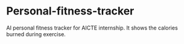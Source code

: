 # Personal-fitness-tracker
AI personal fitness tracker for AICTE internship. It shows the calories burned during exercise.
